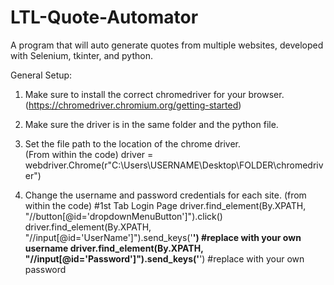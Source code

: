 # LTL-Quote-Automator
A program that will auto generate quotes from multiple websites, developed with Selenium, tkinter, and python.

General Setup:
1. Make sure to install the correct chromedriver for your browser. (https://chromedriver.chromium.org/getting-started)
2. Make sure the driver is in the same folder and the python file. 

3. Set the file path to the location of the chrome driver.     
(From within the code)
    driver = webdriver.Chrome(r"C:\Users\USERNAME\Desktop\FOLDER\chromedriver")

4. Change the username and password credentials for each site. 
(from within the code)
    #1st Tab Login Page
    driver.find_element(By.XPATH, "//button[@id='dropdownMenuButton']").click()
    driver.find_element(By.XPATH, "//input[@id='UserName']").send_keys('**********') #replace with your own username
    driver.find_element(By.XPATH, "//input[@id='Password']").send_keys('**********') #replace with your own password
    
    


